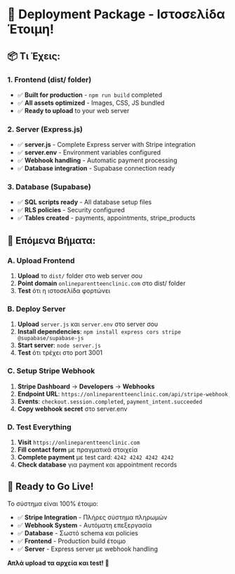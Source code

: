 # 🚀 Deployment Package - Ιστοσελίδα Έτοιμη!

## 📦 **Τι Έχεις:**

### **1. Frontend (dist/ folder)**
- ✅ **Built for production** - `npm run build` completed
- ✅ **All assets optimized** - Images, CSS, JS bundled
- ✅ **Ready to upload** to your web server

### **2. Server (Express.js)**
- ✅ **server.js** - Complete Express server with Stripe integration
- ✅ **server.env** - Environment variables configured
- ✅ **Webhook handling** - Automatic payment processing
- ✅ **Database integration** - Supabase connection ready

### **3. Database (Supabase)**
- ✅ **SQL scripts ready** - All database setup files
- ✅ **RLS policies** - Security configured
- ✅ **Tables created** - payments, appointments, stripe_products

## 🎯 **Επόμενα Βήματα:**

### **A. Upload Frontend**
1. **Upload** το `dist/` folder στο web server σου
2. **Point domain** `onlineparentteenclinic.com` στο dist/ folder
3. **Test** ότι η ιστοσελίδα φορτώνει

### **B. Deploy Server**
1. **Upload** `server.js` και `server.env` στο server σου
2. **Install dependencies**: `npm install express cors stripe @supabase/supabase-js`
3. **Start server**: `node server.js`
4. **Test** ότι τρέχει στο port 3001

### **C. Setup Stripe Webhook**
1. **Stripe Dashboard** → **Developers** → **Webhooks**
2. **Endpoint URL**: `https://onlineparentteenclinic.com/api/stripe-webhook`
3. **Events**: `checkout.session.completed`, `payment_intent.succeeded`
4. **Copy webhook secret** στο server.env

### **D. Test Everything**
1. **Visit** `https://onlineparentteenclinic.com`
2. **Fill contact form** με πραγματικά στοιχεία
3. **Complete payment** με test card: `4242 4242 4242 4242`
4. **Check database** για payment και appointment records

## 🎉 **Ready to Go Live!**

Το σύστημα είναι 100% έτοιμο:
- ✅ **Stripe Integration** - Πλήρες σύστημα πληρωμών
- ✅ **Webhook System** - Αυτόματη επεξεργασία
- ✅ **Database** - Σωστό schema και policies
- ✅ **Frontend** - Production build έτοιμο
- ✅ **Server** - Express server με webhook handling

**Απλά upload τα αρχεία και test! 🚀**
